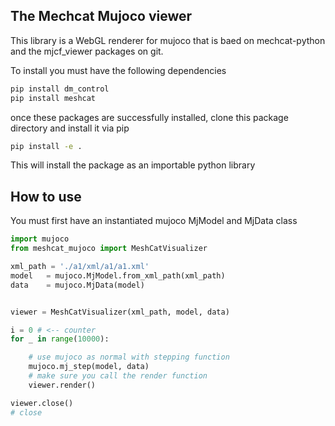 ## The Mechcat Mujoco viewer 

This library is a WebGL renderer for mujoco that is baed on mechcat-python
and the mjcf_viewer packages on git. 

To install you must have the following dependencies 
```bash
pip install dm_control
pip install meshcat
```

once these packages are successfully installed, clone this package directory and install it via pip
```bash
pip install -e . 
```

This will install the package as an importable python library

## How to use 

You must first have an instantiated mujoco MjModel and MjData class 

```python
import mujoco 
from meshcat_mujoco import MeshCatVisualizer

xml_path = './a1/xml/a1/a1.xml'
model   = mujoco.MjModel.from_xml_path(xml_path)
data    = mujoco.MjData(model)


viewer = MeshCatVisualizer(xml_path, model, data)

i = 0 # <-- counter 
for _ in range(10000): 

    # use mujoco as normal with stepping function 
    mujoco.mj_step(model, data)
    # make sure you call the render function 
    viewer.render()

viewer.close()
# close
```
